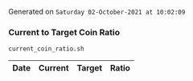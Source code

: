 Generated on `Saturday 02-October-2021 at 10:02:09`

### Current to Target Coin Ratio
`current_coin_ratio.sh`

Date|Current|Target|Ratio
---|---|---|---
